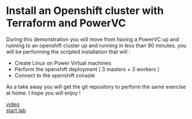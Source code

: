 # Install an Openshift cluster with Terraform and PowerVC

During this demonstration you will move from having a PowerVC up and running to an openshift cluster up and running in less than 90 minutes. 
you will be performing the scripted installation that will : 
 - Create Linux on Power Virtual machines
 - Perform the openshift deployment ( 3 masters + 3 workers )
 - Connect to the openshift console 

As a take away you will get the git repository to perform the same exercise at home. 
I hope you will enjoy !

[video](https://ibm.box.com/s/rvk8dojqr84ksa6ofrzauarfxqmynk5j)   
[start lab](install-with-powervc.md)  
